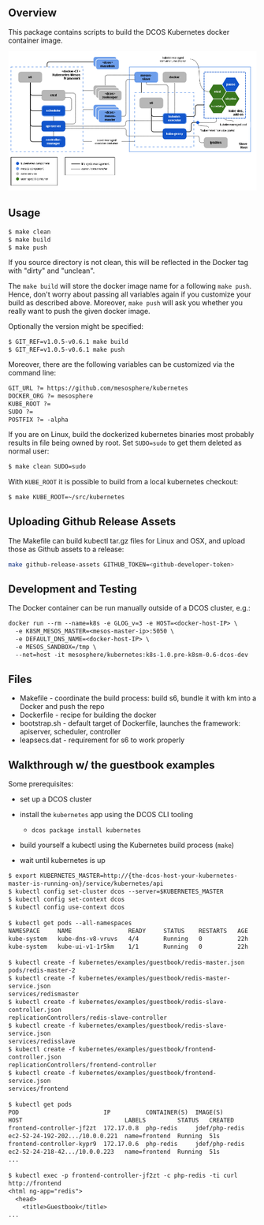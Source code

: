 ## Overview

This package contains scripts to build the DCOS Kubernetes docker container image.

![Kubernetes-Mesos on DCOS](images/dcos_k8sm.png)

## Usage

```shell
$ make clean
$ make build
$ make push
```

If you source directory is not clean, this will be reflected in the Docker tag with "dirty" and "unclean".

The `make build` will store the docker image name for a following `make push`. Hence, don't worry about passing all variables again if you customize your build as described above. Moreover, `make push` will ask you whether you really want to push the given docker image.

Optionally the version might be specified:

```shell
$ GIT_REF=v1.0.5-v0.6.1 make build
$ GIT_REF=v1.0.5-v0.6.1 make push
```

Moreover, there are the following variables can be customized via the command line:

```make
GIT_URL ?= https://github.com/mesosphere/kubernetes
DOCKER_ORG ?= mesosphere
KUBE_ROOT ?=
SUDO ?=
POSTFIX ?= -alpha
```

If you are on Linux, build the dockerized kubernetes binaries most probably results in file being owned by root. Set `SUDO=sudo` to get them deleted as normal user:

```bash
$ make clean SUDO=sudo
```

With `KUBE_ROOT` it is possible to build from a local kubernetes checkout:

```bash
$ make KUBE_ROOT=~/src/kubernetes
```

## Uploading Github Release Assets

The Makefile can build kubectl tar.gz files for Linux and OSX, and upload those as Github assets to a release:

```bash
make github-release-assets GITHUB_TOKEN=<github-developer-token>
```

## Development and Testing

The Docker container can be run manually outside of a DCOS cluster, e.g.:

```
docker run --rm --name=k8s -e GLOG_v=3 -e HOST=<docker-host-IP> \
  -e K8SM_MESOS_MASTER=<mesos-master-ip>:5050 \
  -e DEFAULT_DNS_NAME=<docker-host-IP> \
  -e MESOS_SANDBOX=/tmp \
  --net=host -it mesosphere/kubernetes:k8s-1.0.pre-k8sm-0.6-dcos-dev
```

## Files
* Makefile - coordinate the build process: build s6, bundle it with km into a Docker and push the repo
* Dockerfile - recipe for building the docker
* bootstrap.sh - default target of Dockerfile, launches the framework: apiserver, scheduler, controller
* leapsecs.dat - requirement for s6 to work properly

## Walkthrough w/ the guestbook examples

Some prerequisites:

- set up a DCOS cluster
- install the `kubernetes` app using the DCOS CLI tooling
  - `dcos package install kubernetes`

- build yourself a kubectl using the Kubernetes build process (`make`)
- wait until kubernetes is up

```shell
$ export KUBERNETES_MASTER=http://{the-dcos-host-your-kubernetes-master-is-running-on}/service/kubernetes/api
$ kubectl config set-cluster dcos --server=$KUBERNETES_MASTER
$ kubectl config set-context dcos
$ kubectl config use-context dcos

$ kubectl get pods --all-namespaces
NAMESPACE     NAME                READY     STATUS    RESTARTS   AGE
kube-system   kube-dns-v8-vruvs   4/4       Running   0          22h
kube-system   kube-ui-v1-1r5km    1/1       Running   0          22h

$ kubectl create -f kubernetes/examples/guestbook/redis-master.json 
pods/redis-master-2
$ kubectl create -f kubernetes/examples/guestbook/redis-master-service.json 
services/redismaster
$ kubectl create -f kubernetes/examples/guestbook/redis-slave-controller.json 
replicationControllers/redis-slave-controller
$ kubectl create -f kubernetes/examples/guestbook/redis-slave-service.json 
services/redisslave
$ kubectl create -f kubernetes/examples/guestbook/frontend-controller.json 
replicationControllers/frontend-controller
$ kubectl create -f kubernetes/examples/guestbook/frontend-service.json 
services/frontend

$ kubectl get pods
POD                        IP          CONTAINER(S)  IMAGE(S)        HOST                             LABELS         STATUS   CREATED
frontend-controller-jf2zt  172.17.0.8  php-redis     jdef/php-redis  ec2-52-24-192-202.../10.0.0.221  name=frontend  Running  51s
frontend-controller-kypr9  172.17.0.6  php-redis     jdef/php-redis  ec2-52-24-218-42.../10.0.0.223   name=frontend  Running  51s
...

$ kubectl exec -p frontend-controller-jf2zt -c php-redis -ti curl http://frontend
<html ng-app="redis">
  <head>
    <title>Guestbook</title>
...
```

